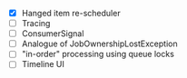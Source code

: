 * [x] Hanged item re-scheduler
* [ ] Tracing
* [ ] ConsumerSignal
* [ ] Analogue of JobOwnershipLostException
* [ ] "in-order" processing using queue locks
* [ ] Timeline UI